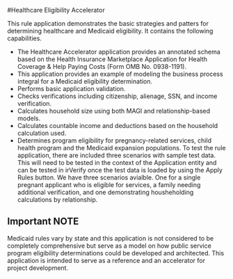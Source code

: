 #Healthcare Eligibility Accelerator

This rule application demonstrates the basic strategies and patters for determining healthcare and Medicaid eligibility. It contains the following capabilities.
* The Healthcare Accelerator application provides an annotated schema based on the Health Insurance Marketplace Application for Health Coverage & Help Paying Costs (Form OMB No. 0938-1191). 
* This application provides an example of modeling the business process integral for a Medicaid eligibility determination.
* Performs basic application validation.
* Checks verifications including citizenship, alienage, SSN, and income verification.
* Calculates household size using both MAGI and relationship-based models.
* Calculates countable income and deductions based on the household calculation used.
* Determines program eligibility for pregnancy-related services, child health program and the Medicaid expansion populations.
To test the rule application, there are included three scenarios with sample test data. This will need to be tested in the context of the Application entity and can be tested in irVerify once the test data is loaded by using the Apply Rules button. We have three scenarios avialble. One for a single pregnant applicant who is eligible for services, a family needing additional verification, and one demonstrating housheholding calculations by relationship.
## Important NOTE 
Medicaid rules vary by state and this application is not considered to be completely comprehensive but serve as a model on how public service program eligibility determinations could be developed and architected. This application is intended to serve as a reference and an accelerator for project development.
